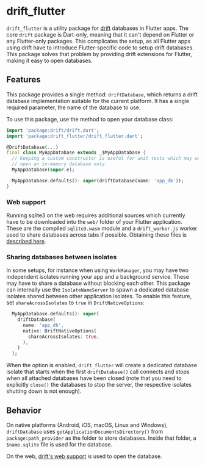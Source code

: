 # drift_flutter

`drift_flutter` is a utility package for [drift](https://drift.simonbinder.eu/)
databases in Flutter apps.
The core `drift` package is Dart-only, meaning that it can't depend on Flutter
or any Flutter-only packages.
This complicates the setup, as all Flutter apps using drift have to introduce
Flutter-specific code to setup drift databases.
This package solves that problem by providing drift extensions for Flutter,
making it easy to open databases.

## Features

This package provides a single method: `driftDatabase`, which returns a drift
database implementation suitable for the current platform. It has a single
required parameter, the name of the database to use.

To use this package, use the method to open your database class:

```dart
import 'package:drift/drift.dart';
import 'package:drift_flutter/drift_flutter.dart';

@DriftDatabase(...)
final class MyAppDatabase extends _$MyAppDatabase {
  // Keeping a custom constructor is useful for unit tests which may want to
  // open an in-memory database only.
  MyAppDatabase(super.e);

  MyAppDatabase.defaults(): super(driftDatabase(name: 'app_db'));
}
```

### Web support

Running sqlite3 on the web requires additional sources which currently have to
be downloaded into the `web/` folder of your Flutter application.
These are the compiled `sqlite3.wasm` module and a `drift_worker.js` worker
used to share databases across tabs if possible.
Obtaining these files is [described here](https://drift.simonbinder.eu/web/#prerequisites).

### Sharing databases between isolates

In some setups, for instance when using `WorkManager`, you may have two
independent isolates running your app and a background service. These may have
to share a database without blocking each other. This package can internally
use the `IsolateNameServer` to spawn a dedicated database isolates shared
between other application isolates. To enable this feature, set
`shareAcrossIsolates` to `true` in `DriftNativeOptions`:

```dart
  MyAppDatabase.defaults(): super(
    driftDatabase(
      name: 'app_db',
      native: DriftNativeOptions(
        shareAcrossIsolates: true,
      ),
    )
  );
```

When the option is enabled, `drift_flutter` will create a dedicated database
isolate that starts when the first `driftDatabase()` call connects and stops
when all attached databases have been closed (note that you need to explicitly
`close()` the databases to stop the server, the respective isolates shutting
down is not enough).

## Behavior

On native platforms (Android, iOS, macOS, Linux and Windows), `driftDatabase` uses
`getApplicationDocumentsDirectory()` from `package:path_provider` as the folder to
store databases.
Inside that folder, a `$name.sqlite` file is used for the database.

On the web, [drift's web support](https://drift.simonbinder.eu/web/) is used to open
the database.
